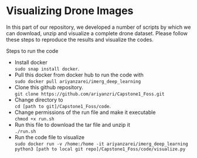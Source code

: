 # Visualizing Drone Images

In this part of our repository, we developed a number of scripts by which we can download, unzip and visualize a complete drone dataset. Please follow these steps to reproduce the results and visualize the codes. 

Steps to run the code
* Install docker  
 ```sudo snap install docker```. 
* Pull this docker from docker hub to run the code with  
```sudo docker pull ariyanzarei/imerg_deep_learning```
* Clone this github repository.  
```git clone https://github.com/ariyanzri/Capstone1_Foss.git```
* Change directory to   
```cd [path to git]/Capstone1_Foss/code```.
* Change permissions of the run file and make it executable  
```chmod +x run.sh```
* Run this file to download the tar file and unzip it  
```./run.sh```
* Run the code file to visualize  
```sudo docker run -v /home:/home -it ariyanzarei/imerg_deep_learning python3 [path to local git repo]/Capstone1_Foss/code/visualize.py```
